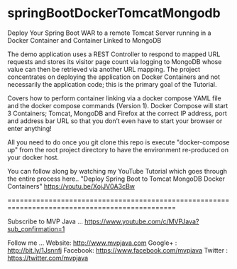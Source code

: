 # springBootDockerTomcatMongodb

Deploy Your Spring Boot WAR to a remote Tomcat Server running in a Docker Container and Container Linked to MongoDB

The demo application uses a REST Controller to respond to mapped URL requests and stores its visitor page count via logging to MongoDB whose value can then be retrieved via another URL mapping. The project concentrates on deploying the application on Docker Containers and not necessarily the application code; this is the primary goal of the Tutorial. 

Covers how to perform container linking via a docker compose YAML file and the docker compose commands (Version 1). Docker Compose will start 3 Containers; Tomcat, MongoDB and Firefox at the correct IP address, port and address bar URL so that you don’t even have to start your browser or enter anything!

All you need to do once you git clone this repo is execute "docker-compose up" from the root project directory to have the environment
re-produced on your docker host.

You can follow along by watching my YouTube Tutorial which goes through the entire process here..
"Deploy Spring Boot to Tomcat MongoDB Docker Containers"
https://youtu.be/XojJV0A3cBw

===============================================================================================

Subscribe to MVP Java ...
https://www.youtube.com/c/MVPJava?sub_confirmation=1

Follow me ...
Website:  http://www.mvpjava.com
Google+ : http://bit.ly/1Jsnnfj
Facebook: https://www.facebook.com/mvpjava
Twitter : https://twitter.com/mvpjava
